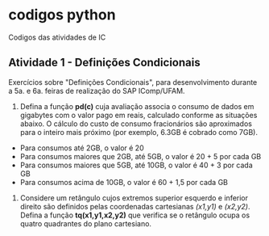 # codigos python

Codigos das atividades de IC

## Atividade 1 - Definições Condicionais

Exercícios sobre "Definições Condicionais", para desenvolvimento durante a 5a. e 6a. feiras de realização do SAP IComp/UFAM.

1. Defina a função **pd(c)** cuja avaliação associa o consumo de dados em gigabytes com o valor pago em reais, calculado conforme as situações abaixo. O cálculo do custo de consumo fracionários são aproximados para o inteiro mais próximo (por exemplo, 6.3GB é cobrado como 7GB).
  * Para consumos até 2GB, o valor é 20
  * Para consumos maiores que 2GB, até 5GB, o valor é 20 + 5 por cada GB
  * Para consumos maiores que 5GB, até 10GB, o valor é 40 + 3 por cada GB
  * Para consumos acima de 10GB, o valor é 60 + 1,5 por cada GB
1. Considere um retângulo cujos extremos superior esquerdo e inferior direito são definidos pelas coordenadas cartesianas *(x1,y1)* e *(x2,y2)*. Defina a função **tq(x1,y1,x2,y2)** que verifica se o retângulo ocupa os quatro quadrantes do plano cartesiano.
